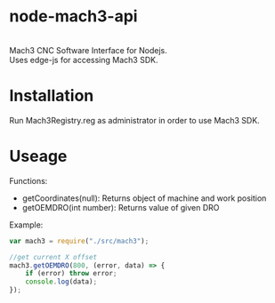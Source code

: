 # node-mach3-api
<br>Mach3 CNC Software Interface for Nodejs. 
<br>Uses edge-js for accessing Mach3 SDK.

# Installation
Run Mach3Registry.reg as administrator in order to use Mach3 SDK.

# Useage
Functions:
    <ul>
    <li>getCoordinates(null): Returns object of machine and work position</li>
    <li>getOEMDRO(int number): Returns value of given DRO</li>
    </ul>

Example:

```Javascript
var mach3 = require("./src/mach3");

//get current X offset
mach3.getOEMDRO(800, (error, data) => {
    if (error) throw error;
    console.log(data);
});
```